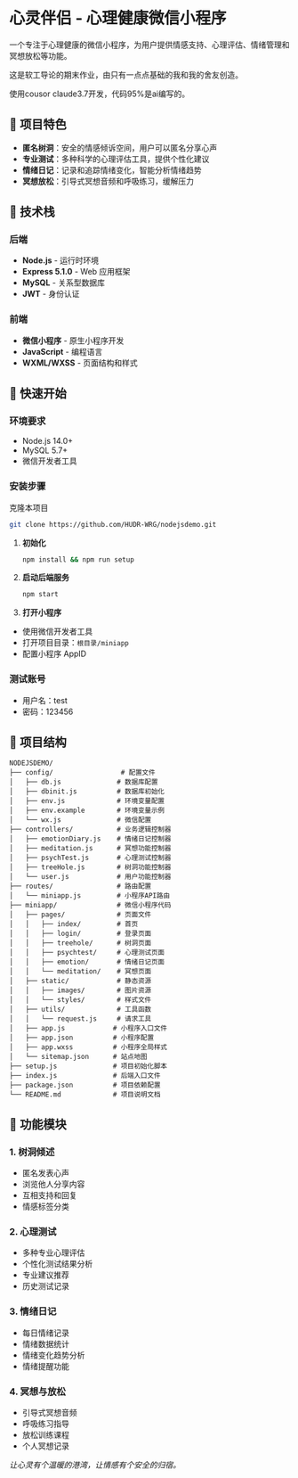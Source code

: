 # 心灵伴侣 - 心理健康微信小程序

一个专注于心理健康的微信小程序，为用户提供情感支持、心理评估、情绪管理和冥想放松等功能。

这是软工导论的期末作业，由只有一点点基础的我和我的舍友创造。

使用cousor claude3.7开发，代码95%是ai编写的。

## 🌟 项目特色

- **匿名树洞**：安全的情感倾诉空间，用户可以匿名分享心声
- **专业测试**：多种科学的心理评估工具，提供个性化建议
- **情绪日记**：记录和追踪情绪变化，智能分析情绪趋势
- **冥想放松**：引导式冥想音频和呼吸练习，缓解压力

## 🔧 技术栈

### 后端

- **Node.js** - 运行时环境
- **Express 5.1.0** - Web 应用框架
- **MySQL** - 关系型数据库
- **JWT** - 身份认证

### 前端

- **微信小程序** - 原生小程序开发
- **JavaScript** - 编程语言
- **WXML/WXSS** - 页面结构和样式

## 🚀 快速开始

### 环境要求

- Node.js 14.0+
- MySQL 5.7+
- 微信开发者工具

### 安装步骤
克隆本项目
```bash
git clone https://github.com/HUDR-WRG/nodejsdemo.git
 ```

1. **初始化**
   
   ```bash
   npm install && npm run setup
   ```

2. **启动后端服务**
   
   ```bash
   npm start
   ```

3. **打开小程序**
- 使用微信开发者工具
- 打开项目目录：`根目录/miniapp`
- 配置小程序 AppID

### 测试账号

- 用户名：test
- 密码：123456

## 📁 项目结构

```
NODEJSDEMO/
├── config/                 # 配置文件
│   ├── db.js              # 数据库配置
│   ├── dbinit.js          # 数据库初始化
│   ├── env.js             # 环境变量配置
│   ├── env.example        # 环境变量示例
│   └── wx.js              # 微信配置
├── controllers/           # 业务逻辑控制器
│   ├── emotionDiary.js    # 情绪日记控制器
│   ├── meditation.js      # 冥想功能控制器
│   ├── psychTest.js       # 心理测试控制器
│   ├── treeHole.js        # 树洞功能控制器
│   └── user.js            # 用户功能控制器
├── routes/                # 路由配置
│   └── miniapp.js         # 小程序API路由
├── miniapp/               # 微信小程序代码
│   ├── pages/             # 页面文件
│   │   ├── index/         # 首页
│   │   ├── login/         # 登录页面
│   │   ├── treehole/      # 树洞页面
│   │   ├── psychtest/     # 心理测试页面
│   │   ├── emotion/       # 情绪日记页面
│   │   └── meditation/    # 冥想页面
│   ├── static/            # 静态资源
│   │   ├── images/        # 图片资源
│   │   └── styles/        # 样式文件
│   ├── utils/             # 工具函数
│   │   └── request.js     # 请求工具
│   ├── app.js            # 小程序入口文件
│   ├── app.json          # 小程序配置
│   ├── app.wxss          # 小程序全局样式
│   └── sitemap.json      # 站点地图
├── setup.js              # 项目初始化脚本
├── index.js              # 后端入口文件
├── package.json          # 项目依赖配置
└── README.md             # 项目说明文档
```

## 🚀 功能模块

### 1. 树洞倾述

- 匿名发表心声
- 浏览他人分享内容
- 互相支持和回复
- 情感标签分类

### 2. 心理测试

- 多种专业心理评估
- 个性化测试结果分析
- 专业建议推荐
- 历史测试记录

### 3. 情绪日记

- 每日情绪记录
- 情绪数据统计
- 情绪变化趋势分析
- 情绪提醒功能

### 4. 冥想与放松

- 引导式冥想音频
- 呼吸练习指导
- 放松训练课程
- 个人冥想记录

*让心灵有个温暖的港湾，让情感有个安全的归宿。*
